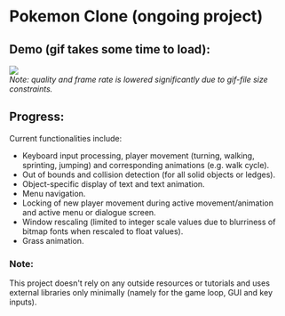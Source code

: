 # Pokemon Clone (ongoing project)
## Demo (gif takes some time to load): ##
![](https://github.com/lcicek/pokemon/blob/master/demo.gif)
<br>
<i>Note: quality and frame rate is lowered significantly due to gif-file size constraints.</i>
## Progress: ##
Current functionalities include:
<ul>
  <li>Keyboard input processing, player movement (turning, walking, sprinting, jumping) and corresponding animations (e.g. walk cycle).</li>
  <li>Out of bounds and collision detection (for all solid objects or ledges).</li>
  <li>Object-specific display of text and text animation.</li>  
  <li>Menu navigation.</li>
  <li>Locking of new player movement during active movement/animation and active menu or dialogue screen.</li>
  <li>Window rescaling (limited to integer scale values due to blurriness of bitmap fonts when rescaled to float values).</li>
  <li>Grass animation.</li>
</ul>

### Note: ###
This project doesn't rely on any outside resources or tutorials and uses external libraries only minimally (namely for the game loop, GUI and key inputs).
